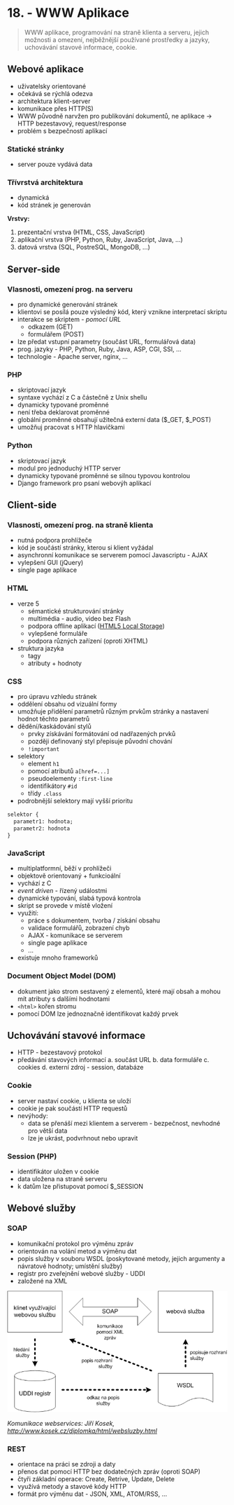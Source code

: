 # 18. - WWW Aplikace

> WWW aplikace, programování na straně klienta a serveru, jejich možnosti a omezení, nejběžnější používané prostředky a jazyky, uchovávání stavové informace, cookie.

## Webové aplikace

- uživatelsky orientované
- očekává se rýchlá odezva
- architektura klient-server
- komunikace přes HTTP(S)
- WWW původně narvžen pro publikování dokumentů, ne aplikace -> HTTP bezestavový, request/response
- problém s bezpečností aplikací

### Statické stránky

- server pouze vydává data

### Třívrstvá architektura

- dynamická
- kód stránek je generován

**Vrstvy:**

1. prezentační vrstva (HTML, CSS, JavaScript)
2. aplikační vrstva (PHP, Python, Ruby, JavaScript, Java, ...)
3. datová vrstva (SQL, PostreSQL, MongoDB, ...)

## Server-side

### Vlasnosti, omezení prog. na serveru

- pro dynamické generování stránek
- klientovi se posílá pouze výsledný kód, který vznikne interpretací skriptu
- interakce se skriptem - *pomocí URL*
  - odkazem (GET)
  - formulářem (POST)
- lze předat vstupní parametry (součást URL, formulářová data)
- prog. jazyky - PHP, Python, Ruby, Java, ASP, CGI, SSI, ...
- technologie - Apache server, nginx, ...


### PHP

- skriptovací jazyk
- syntaxe vychází z C a částečně z Unix shellu
- dynamicky typované proměnné
- není třeba deklarovat proměnné
- globální proměnné obsahují užitečná externí data ($_GET, $_POST)
- umožňuj pracovat s HTTP hlavičkami

### Python

- skriptovací jazyk
- modul pro jednoduchý HTTP server
- dynamicky typované proměnné se silnou typovou kontrolou
- Django framework pro psaní webovýh aplikací

## Client-side

### Vlasnosti, omezení prog. na straně klienta

- nutná podpora prohlížeče
- kód je součástí stránky, kterou si klient vyžádal
- asynchronní komunikace se serverem pomocí Javascriptu - AJAX
- vylepšení GUI (jQuery)
- single page aplikace

### HTML

- verze 5
  - sémantické strukturování stránky
  - multimédia - audio, video bez Flash
  - podpora offline aplikací ([HTML5 Local Storage](http://www.w3schools.com/HTML/html5_webstorage.asp))
  - vylepšené formuláře
  - podpora různých zařízení (oproti XHTML)
- struktura jazyka
  - tagy
  - atributy + hodnoty

### CSS

- pro úpravu vzhledu stránek
- oddělení obsahu od vizuální formy
- umožňuje přidělení parametrů různým prvkům stránky a nastavení hodnot těchto parametrů
- dědění/kaskádování stylů
  - prvky získávání formátování od nadřazených prvků
  - později definovaný styl přepisuje původní chování
  - `!important`
- selektory
  - element `h1`
  - pomocí atributů `a[href=...]`
  - pseudoelementy `:first-line`
  - identifikátory `#id`
  - třídy `.class`
- podrobnější selektory mají vyšší prioritu

```
selektor {
  parametr1: hodnota;
  parametr2: hodnota
}
```

### JavaScript

- multiplatformní, běží v prohlížeči
- objektově orientovaný + funkcioální
- vychází z C
- *event driven* - řízený událostmi
- dynamické typování, slabá typová kontrola
- skript se provede v místě vložení
- využití:
  - práce s dokumentem, tvorba / získání obsahu
  - validace formulářů, zobrazení chyb
  - AJAX - komunikace se serverem
  - single page aplikace
  - ...
- existuje mnoho frameworků

### Document Object Model (DOM)

- dokument jako strom sestavený z elementů, které mají obsah a mohou mít atributy s dalšími hodnotami
- `<html>` kořen stromu 
- pomocí DOM lze jednoznačně identifikovat každý prvek

## Uchovávání stavové informace

- HTTP - bezestavový protokol
- předávání stavových informací
  a. součást URL
  b. data formuláře
  c. cookies
  d. externí zdroj - session, databáze

### Cookie

- server nastaví cookie, u klienta se uloží
- cookie je pak součástí HTTP requestů
- nevýhody:
  - data se přenáší mezi klientem a serverem - bezpečnost, nevhodné pro větší data
  - lze je ukrást, podvrhnout nebo upravit

### Session (PHP)

- identifikátor uložen v cookie
- data uložena na straně serveru
- k datům lze přistupovat pomocí $_SESSION

## Webové služby

### SOAP

- komunikační protokol pro výměnu zpráv
- orientován na volání metod a výměnu dat
- popis služby v souboru WSDL (poskytované metody, jejich argumenty a návratové hodnoty; umístění služby)
- registr pro zveřejnění webové služby - UDDI
- založené na XML

![SOAP, WSDL a UDDI](18_komunikace_webservices.png)

*Komunikace webservices: Jiří Kosek, http://www.kosek.cz/diplomka/html/websluzby.html*

### REST

- orientace na práci se zdroji a daty
- přenos dat pomocí HTTP bez dodatečných zpráv (oproti SOAP)
- čtyři základní operace: Create, Retrive, Update, Delete
- využívá metody a stavové kódy HTTP
- formát pro výměnu dat - JSON, XML, ATOM/RSS, ...

